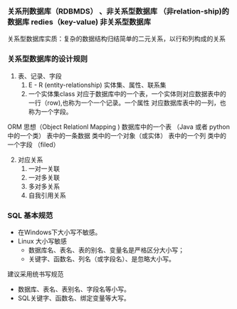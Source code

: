 

### 关系刑数据库（RDBMDS） 、非关系型数据库 （非relation-ship)的数据库     redies（key-value) 非关系型数据库

关系型数据库实质：复杂的数据结构归结简单的二元关系，以行和列构成的关系


### 关系型数据库的设计规则

1. 表、记录、字段
   1. E - R (entity-relationship) 实体集、属性、联系集
   2. 一个实体集class 对应于数据库中的一个表，一个实体则对应数据表中的一行（row),也称为一个一个记录。一个属性 对应数据库表中的一列，也称为一个字段。

ORM 思想（Object Relationl Mapping )
数据库中的一个表 （Java 或者 python 中的一个类）
表中的一条数据 类中的一个对象（或实体）
表中的一个列 类中的一个字段 （filed）

2. 对应关系
   1. 一对一关联
   2. 一对多关联
   3. 多对多关系
   4. 自我引用关系

### SQL 基本规范

- 在Windows下大小写不敏感。
- Linux 大小写敏感
   - 数据库名、表名、表的别名、变量名是严格区分大小写；
   - 关键字、函数名、列名（或字段名）、是忽略大小写。

建议采用统书写规范
- 数据库、表名、表别名、字段名等小写。
- SQL关键字、函数名、绑定变量等大写。

